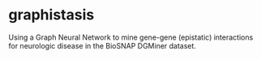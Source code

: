 # graphistasis
Using a Graph Neural Network to mine gene-gene (epistatic) interactions for neurologic disease in the BioSNAP DGMiner dataset.
